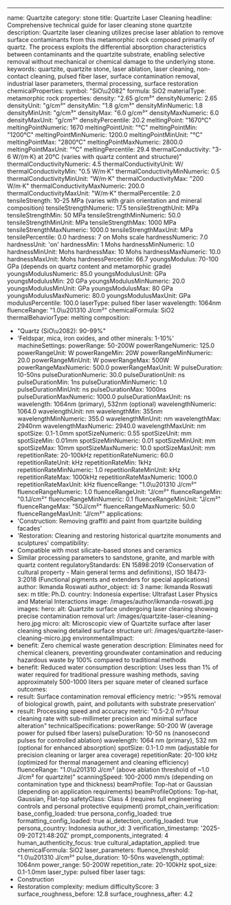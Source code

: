 ---
name: Quartzite
category: stone
title: Quartzite Laser Cleaning
headline: Comprehensive technical guide for laser cleaning stone quartzite
description: Quartzite laser cleaning utilizes precise laser ablation to remove surface
  contaminants from this metamorphic rock composed primarily of quartz. The process
  exploits the differential absorption characteristics between contaminants and the
  quartzite substrate, enabling selective removal without mechanical or chemical damage
  to the underlying stone.
keywords: quartzite, quartzite stone, laser ablation, laser cleaning, non-contact
  cleaning, pulsed fiber laser, surface contamination removal, industrial laser parameters,
  thermal processing, surface restoration
chemicalProperties:
  symbol: "SiO\u2082"
  formula: SiO2
  materialType: metamorphic rock
properties:
  density: "2.65 g/cm³"
  densityNumeric: 2.65
  densityUnit: "g/cm³"
  densityMin: "1.8 g/cm³"
  densityMinNumeric: 1.8
  densityMinUnit: "g/cm³"
  densityMax: "6.0 g/cm³"
  densityMaxNumeric: 6.0
  densityMaxUnit: "g/cm³"
  densityPercentile: 20.2
  meltingPoint: "1670°C"
  meltingPointNumeric: 1670
  meltingPointUnit: "°C"
  meltingPointMin: "1200°C"
  meltingPointMinNumeric: 1200.0
  meltingPointMinUnit: "°C"
  meltingPointMax: "2800°C"
  meltingPointMaxNumeric: 2800.0
  meltingPointMaxUnit: "°C"
  meltingPercentile: 29.4
  thermalConductivity: "3-6 W/(m·K) at 20°C (varies with quartz content and structure)"
  thermalConductivityNumeric: 4.5
  thermalConductivityUnit: W/
  thermalConductivityMin: "0.5 W/m·K"
  thermalConductivityMinNumeric: 0.5
  thermalConductivityMinUnit: "W/m·K"
  thermalConductivityMax: "200 W/m·K"
  thermalConductivityMaxNumeric: 200.0
  thermalConductivityMaxUnit: "W/m·K"
  thermalPercentile: 2.0
  tensileStrength: 10-25 MPa (varies with grain orientation and mineral composition)
  tensileStrengthNumeric: 17.5
  tensileStrengthUnit: MPa
  tensileStrengthMin: 50 MPa
  tensileStrengthMinNumeric: 50.0
  tensileStrengthMinUnit: MPa
  tensileStrengthMax: 1000 MPa
  tensileStrengthMaxNumeric: 1000.0
  tensileStrengthMaxUnit: MPa
  tensilePercentile: 0.0
  hardness: 7 on Mohs scale
  hardnessNumeric: 7.0
  hardnessUnit: 'on'
  hardnessMin: 1 Mohs
  hardnessMinNumeric: 1.0
  hardnessMinUnit: Mohs
  hardnessMax: 10 Mohs
  hardnessMaxNumeric: 10.0
  hardnessMaxUnit: Mohs
  hardnessPercentile: 66.7
  youngsModulus: 70-100 GPa (depends on quartz content and metamorphic grade)
  youngsModulusNumeric: 85.0
  youngsModulusUnit: GPa
  youngsModulusMin: 20 GPa
  youngsModulusMinNumeric: 20.0
  youngsModulusMinUnit: GPa
  youngsModulusMax: 80 GPa
  youngsModulusMaxNumeric: 80.0
  youngsModulusMaxUnit: GPa
  modulusPercentile: 100.0
  laserType: pulsed fiber laser
  wavelength: 1064nm
  fluenceRange: "1.0\u201310 J/cm²"
  chemicalFormula: SiO2
  thermalBehaviorType: melting
composition:
- "Quartz (SiO\u2082): 90-99%"
- 'Feldspar, mica, iron oxides, and other minerals: 1-10%'
machineSettings:
  powerRange: 50-200W
  powerRangeNumeric: 125.0
  powerRangeUnit: W
  powerRangeMin: 20W
  powerRangeMinNumeric: 20.0
  powerRangeMinUnit: W
  powerRangeMax: 500W
  powerRangeMaxNumeric: 500.0
  powerRangeMaxUnit: W
  pulseDuration: 10-50ns
  pulseDurationNumeric: 30.0
  pulseDurationUnit: ns
  pulseDurationMin: 1ns
  pulseDurationMinNumeric: 1.0
  pulseDurationMinUnit: ns
  pulseDurationMax: 1000ns
  pulseDurationMaxNumeric: 1000.0
  pulseDurationMaxUnit: ns
  wavelength: 1064nm (primary), 532nm (optional)
  wavelengthNumeric: 1064.0
  wavelengthUnit: nm
  wavelengthMin: 355nm
  wavelengthMinNumeric: 355.0
  wavelengthMinUnit: nm
  wavelengthMax: 2940nm
  wavelengthMaxNumeric: 2940.0
  wavelengthMaxUnit: nm
  spotSize: 0.1-1.0mm
  spotSizeNumeric: 0.55
  spotSizeUnit: mm
  spotSizeMin: 0.01mm
  spotSizeMinNumeric: 0.01
  spotSizeMinUnit: mm
  spotSizeMax: 10mm
  spotSizeMaxNumeric: 10.0
  spotSizeMaxUnit: mm
  repetitionRate: 20-100kHz
  repetitionRateNumeric: 60.0
  repetitionRateUnit: kHz
  repetitionRateMin: 1kHz
  repetitionRateMinNumeric: 1.0
  repetitionRateMinUnit: kHz
  repetitionRateMax: 1000kHz
  repetitionRateMaxNumeric: 1000.0
  repetitionRateMaxUnit: kHz
  fluenceRange: "1.0\u201310 J/cm²"
  fluenceRangeNumeric: 1.0
  fluenceRangeUnit: "J/cm²"
  fluenceRangeMin: "0.1J/cm²"
  fluenceRangeMinNumeric: 0.1
  fluenceRangeMinUnit: "J/cm²"
  fluenceRangeMax: "50J/cm²"
  fluenceRangeMaxNumeric: 50.0
  fluenceRangeMaxUnit: "J/cm²"
applications:
- 'Construction: Removing graffiti and paint from quartzite building facades'
- 'Restoration: Cleaning and restoring historical quartzite monuments and sculptures'
compatibility:
- Compatible with most silicate-based stones and ceramics
- Similar processing parameters to sandstone, granite, and marble with quartz content
regulatoryStandards: EN 15898:2019 (Conservation of cultural property - Main general
  terms and definitions), ISO 18473-3:2018 (Functional pigments and extenders for
  special applications)
author: Ikmanda Roswati
author_object:
  id: 3
  name: Ikmanda Roswati
  sex: m
  title: Ph.D.
  country: Indonesia
  expertise: Ultrafast Laser Physics and Material Interactions
  image: /images/author/ikmanda-roswati.jpg
images:
  hero:
    alt: Quartzite surface undergoing laser cleaning showing precise contamination
      removal
    url: /images/quartzite-laser-cleaning-hero.jpg
  micro:
    alt: Microscopic view of Quartzite surface after laser cleaning showing detailed
      surface structure
    url: /images/quartzite-laser-cleaning-micro.jpg
environmentalImpact:
- benefit: Zero chemical waste generation
  description: Eliminates need for chemical cleaners, preventing groundwater contamination
    and reducing hazardous waste by 100% compared to traditional methods
- benefit: Reduced water consumption
  description: Uses less than 1% of water required for traditional pressure washing
    methods, saving approximately 500-1000 liters per square meter of cleaned surface
outcomes:
- result: Surface contamination removal efficiency
  metric: '>95% removal of biological growth, paint, and pollutants with substrate
    preservation'
- result: Processing speed and accuracy
  metric: "0.5-2.0 m²/hour cleaning rate with sub-millimeter precision and minimal surface alteration"
technicalSpecifications:
  powerRange: 50-200 W (average power for pulsed fiber lasers)
  pulseDuration: 10-50 ns (nanosecond pulses for controlled ablation)
  wavelength: 1064 nm (primary), 532 nm (optional for enhanced absorption)
  spotSize: 0.1-1.0 mm (adjustable for precision cleaning or larger area coverage)
  repetitionRate: 20-100 kHz (optimized for thermal management and cleaning efficiency)
  fluenceRange: "1.0\u201310 J/cm² (above ablation threshold of ~1.0 J/cm² for quartzite)"
  scanningSpeed: 100-2000 mm/s (depending on contamination type and thickness)
  beamProfile: Top-hat or Gaussian (depending on application requirements)
  beamProfileOptions: Top-hat, Gaussian, Flat-top
  safetyClass: Class 4 (requires full engineering controls and personal protective
    equipment)
prompt_chain_verification:
  base_config_loaded: true
  persona_config_loaded: true
  formatting_config_loaded: true
  ai_detection_config_loaded: true
  persona_country: Indonesia
  author_id: 3
  verification_timestamp: '2025-09-20T21:48:20Z'
  prompt_components_integrated: 4
  human_authenticity_focus: true
  cultural_adaptation_applied: true
chemicalFormula: SiO2
laser_parameters:
  fluence_threshold: "1.0\u201310 J/cm²"
  pulse_duration: 10-50ns
  wavelength_optimal: 1064nm
  power_range: 50-200W
  repetition_rate: 20-100kHz
  spot_size: 0.1-1.0mm
  laser_type: pulsed fiber laser
tags:
- Construction
- Restoration
complexity: medium
difficultyScore: 3
surface_roughness_before: 12.8
surface_roughness_after: 4.2
